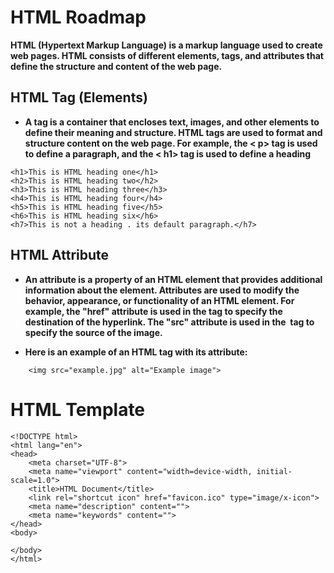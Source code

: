 # HTML Roadmap

**HTML (Hypertext Markup Language) is a markup language used to create web pages. HTML consists of different elements, tags, and attributes that define the structure and content of the web page.**

## HTML Tag (Elements)

- **A tag is a container that encloses text, images, and other elements to define their meaning and structure. HTML tags are used to format and structure content on the web page. For example, the < p> tag is used to define a paragraph, and the < h1> tag is used to define a heading**

```
<h1>This is HTML heading one</h1>
<h2>This is HTML heading two</h2>
<h3>This is HTML heading three</h3>
<h4>This is HTML heading four</h4>
<h5>This is HTML heading five</h5>
<h6>This is HTML heading six</h6>
<h7>This is not a heading . its default paragraph.</h7>
```

## HTML Attribute 

- **An attribute is a property of an HTML element that provides additional information about the element. Attributes are used to modify the behavior, appearance, or functionality of an HTML element. For example, the "href" attribute is used in the <a> tag to specify the destination of the hyperlink. The "src" attribute is used in the <img> tag to specify the source of the image.**

- **Here is an example of an HTML tag with its attribute:**
    
```
    <img src="example.jpg" alt="Example image">
```

# HTML Template

```
<!DOCTYPE html>
<html lang="en">
<head>
    <meta charset="UTF-8">
    <meta name="viewport" content="width=device-width, initial-scale=1.0">
    <title>HTML Document</title>
    <link rel="shortcut icon" href="favicon.ico" type="image/x-icon">
    <meta name="description" content="">
    <meta name="keywords" content="">
</head>
<body>
    
</body>
</html>
```
